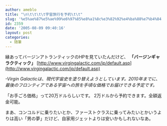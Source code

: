 ```yaml
---
author: ameblo
title: "\n\t\t\t\t宇宙旅行を予約\t\t"
slug: '%e5%ae%87%e5%ae%99%e6%97%85%e8%a1%8c%e3%82%92%e4%ba%88%e7%b4%84'
id: 2359
date: '2005-08-09 09:40:16'
layout: post
categories:
  - 随筆
---
```


縁あってバージンアトランティックのHPを見ていたんだけど、 **「バージンギャラクティック」** [http://www.virgingalactic.com/jp/default.asp](http://www.virgingalactic.com/jp/default.asp)

_-Virgin Galacticは、現代宇宙史を塗り替えようとしています。2010年までに、最後のフロンティアである宇宙への旅を手頃な価格でお届けできる予定です。_

「お手ごろ価格」って20万ドルらしいです。 2万ドルから予約できます。全額返金可能。

まあ、コンコルドに乗りたいとか、ファーストクラスに乗ってみたいとかいうよりは高い「男の夢」だけど、自家用ジェットよりは安いかもしれないなあ。